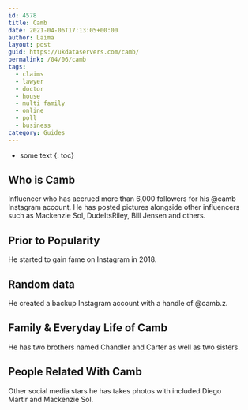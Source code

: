 ```yaml
---
id: 4578
title: Camb
date: 2021-04-06T17:13:05+00:00
author: Laima
layout: post
guid: https://ukdataservers.com/camb/
permalink: /04/06/camb
tags:
  - claims
  - lawyer
  - doctor
  - house
  - multi family
  - online
  - poll
  - business
category: Guides
---
```


* some text
{: toc}


## Who is Camb
                  
                  
                  
Influencer who has accrued more than 6,000 followers for his @camb Instagram account. He has posted pictures alongside other influencers such as Mackenzie Sol, DudeItsRiley, Bill Jensen and others. 
                  
              
            
              
            
                
                
                
## Prior to Popularity
                  
                  
                  
He started to gain fame on Instagram in 2018.
                  
              
            
              
            
                
                
                
## Random data
                  
                  
                  
He created a backup Instagram account with a handle of @camb.z.
                  
              
            
              
            
                
                
                
## Family & Everyday Life of Camb
                  
                  
                  
He has two brothers named Chandler and Carter as well as two sisters. 
                  
              
            
              
            
                
                
                
## People Related With Camb
                  
                  
                  
Other social media stars he has takes photos with included Diego Martir and Mackenzie Sol.
                  
              
            
              
            
                
              
            
              
              
            
            
              
            
          
          
          